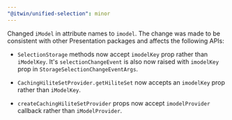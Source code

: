 ```yaml
---
"@itwin/unified-selection": minor
---
```


Changed `iModel` in attribute names to `imodel`. The change was made to be consistent with other Presentation packages and affects the following APIs:

- `SelectionStorage` methods now accept `imodelKey` prop rather than `iModelKey`. It's `selectionChangeEvent` is also now raised with `imodelKey` prop in `StorageSelectionChangeEventArgs`.

- `CachingHiliteSetProvider.getHiliteSet` now accepts an `imodelKey` prop rather than `iModelKey`.

- `createCachingHiliteSetProvider` props now accept `imodelProvider` callback rather than `iModelProvider`.
